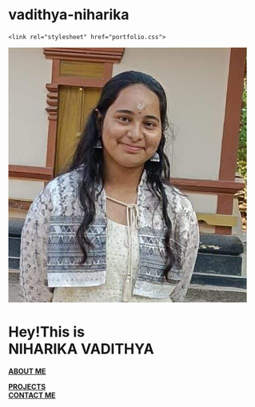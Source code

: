 # vadithya-niharika
<!DOCTYPE html>
<html lang="en">
<head>
    <meta charset="UTF-8">
    <meta name="viewport" content="width=100%, initial-scale=1.0">
    <title>portfolio</title>

    <link rel="stylesheet" href="portfolio.css">
</head>
<body>
    <img src="niharika.jpg"alt=myimage>
    
<h1 class="h1" >Hey!This is<br> <b>NIHARIKA VADITHYA</b></h1>

<a href="About.html"><div id="div1"><b>ABOUT ME</b></div></a>

<a href="projects.html"><div id="div2"><b>PROJECTS</b></div></a>
<a href="contactme.html"> <div id="div3"><b>CONTACT ME</b></div></a>

</body>

</html>
